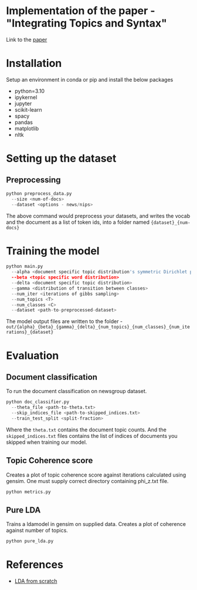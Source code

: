 # Implementation of the paper - "Integrating Topics and Syntax"
Link to the [paper](https://papers.nips.cc/paper_files/paper/2004/hash/ef0917ea498b1665ad6c701057155abe-Abstract.html)

# Installation
Setup an environment in conda or pip and install the below packages
  - python=3.10
  - ipykernel
  - jupyter
  - scikit-learn
  - spacy
  - pandas
  - matplotlib
  - nltk

# Setting up the dataset
## Preprocessing 
```python
python preprocess_data.py
  --size <num-of-docs>
  --dataset <options - news/nips>
```
The above command would preprocess your datasets, and writes the vocab and the document as a list of token ids, into a folder named `{dataset}_{num-docs}`

# Training the model
```python
python main.py
  --alpha <document specific topic distribution's symmetric Dirichlet parameter> 
  --beta <topic specific word distribution> 
  --delta <document specific topic distribution>
  --gamma <distribution of transition between classes>
  --num_iter <iterations of gibbs sampling>
  --num_topics <T>
  --num_classes <C>
  --dataset <path-to-preprocessed-dataset>
```

The model output files are written to the folder - `out/{alpha}_{beta}_{gamma}_{delta}_{num_topics}_{num_classes}_{num_iterations}_{dataset}`





# Evaluation
## Document classification
To run the document classification on newsgroup dataset.
```python
python doc_classifier.py
  --theta_file <path-to-theta.txt>
  --skip_indices_file <path-to-skipped_indices.txt>
  --train_test_split <split-fraction>
```
Where the `theta.txt` contains the document topic counts. And the `skipped_indices.txt` files contains the list of indices of documents you skipped when training our model. 

## Topic Coherence score
Creates a plot of topic coherence score against iterations calculated using gensim. One must supply correct directory containing phi_z.txt file.
```python
python metrics.py
```
## Pure LDA
Trains a ldamodel in gensim on supplied data. Creates a plot of coherence against number of topics.
```python
python pure_lda.py
```



# References
- [LDA from scratch](https://www.depends-on-the-definition.com/lda-from-scratch/#how-do-we-find-theta-and-varphi-gibbs-sampling)


